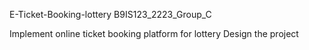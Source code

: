  E-Ticket-Booking-lottery
B9IS123_2223_Group_C

Implement online ticket booking platform for lottery
Design the project

